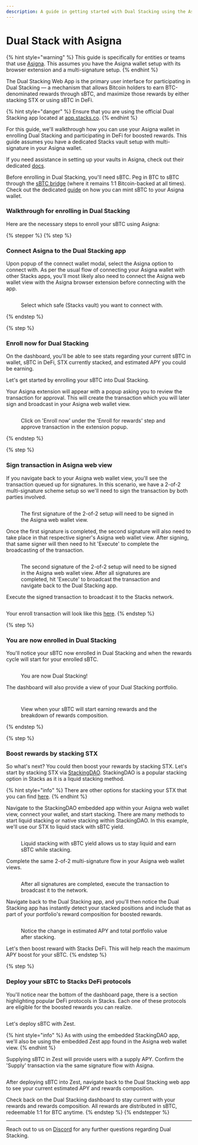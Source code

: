 ```yaml
---
description: A guide in getting started with Dual Stacking using the Asigna wallet.
---
```


# Dual Stack with Asigna

{% hint style="warning" %}
This guide is specifically for entities or teams that use [Asigna](https://www.asigna.io/). This assumes you have the Asigna wallet setup with its browser extension and a multi-signature setup.
{% endhint %}

The Dual Stacking Web App is the primary user interface for participating in Dual Stacking — a mechanism that allows Bitcoin holders to earn BTC-denominated rewards through sBTC, and maximize those rewards by either stacking STX or using sBTC in DeFi.

{% hint style="danger" %}
Ensure that you are using the official Dual Stacking app located at [app.stacks.co](https://app.stacks.co/).
{% endhint %}

For this guide, we'll walkthrough how you can use your Asigna wallet in enrolling Dual Stacking and participating in DeFi for boosted rewards. This guide assumes you have a dedicated Stacks vault setup with multi-signature in your Asigna wallet.

If you need assistance in setting up your vaults in Asigna, check out their dedicated [docs](https://asigna.gitbook.io/asigna).

Before enrolling in Dual Stacking, you'll need sBTC. Peg in BTC to sBTC through the [sBTC bridge](https://app.stacks.co/) (where it remains 1:1 Bitcoin-backed at all times). Check out the dedicated [guide](https://docs.stacks.co/build/sbtc/how-to-use-the-sbtc-bridge-with-asigna) on how you can mint sBTC to your Asigna wallet.

### Walkthrough for enrolling in Dual Stacking

Here are the necessary steps to enroll your sBTC using Asigna:

{% stepper %}
{% step %}
### Connect Asigna to the Dual Stacking app

Upon popup of the connect wallet modal, select the Asigna option to connect with. As per the usual flow of connecting your Asigna wallet with other Stacks apps, you'll most likely also need to connect the Asigna web wallet view with the Asigna browser extension before connecting with the app.

<div data-with-frame="true"><figure><img src="../../.gitbook/assets/image 78 (1).png" alt=""><figcaption><p>Select which safe (Stacks vault) you want to connect with.</p></figcaption></figure></div>
{% endstep %}

{% step %}
### Enroll now for Dual Stacking

On the dashboard, you'll be able to see stats regarding your current sBTC in wallet, sBTC in DeFi, STX currently stacked, and estimated APY you could be earning.

Let's get started by enrolling your sBTC into Dual Stacking.

Your Asigna extension will appear with a popup asking you to review the transaction for approval. This will create the transaction which you will later sign and broadcast in your Asigna web wallet view.

<div data-with-frame="true"><figure><img src="../../.gitbook/assets/image 80.png" alt=""><figcaption><p>Click on 'Enroll now' under the 'Enroll for rewards' step and approve transaction in the extension popup.</p></figcaption></figure></div>
{% endstep %}

{% step %}
### Sign transaction in Asigna web view

If you navigate back to your Asigna web wallet view, you'll see the transaction queued up for signatures. In this scenario, we have a 2-of-2 multi-signature scheme setup so we'll need to sign the transaction by both parties involved.

<div data-with-frame="true"><figure><img src="../../.gitbook/assets/Group 316124783.png" alt=""><figcaption><p>The first signature of the 2-of-2 setup will need to be signed in the Asigna web wallet view.</p></figcaption></figure></div>

Once the first signature is completed, the second signature will also need to take place in that respective signer's Asigna web wallet view. After signing, that same signer will then need to hit 'Execute' to complete the broadcasting of the transaction.&#x20;

<div data-with-frame="true"><figure><img src="../../.gitbook/assets/Group 316124783 (1).png" alt=""><figcaption><p>The second signature of the 2-of-2 setup will need to be signed in the Asigna web wallet view. After all signatures are completed, hit 'Execute' to broadcast the transaction and navigate back to the Dual Stacking app.</p></figcaption></figure></div>

Execute the signed transaction to broadcast it to the Stacks network.

<div data-with-frame="true"><figure><img src="../../.gitbook/assets/image 85.png" alt=""><figcaption></figcaption></figure></div>

Your enroll transaction will look like this [here](https://explorer.hiro.so/txid/0x3b4ea853df54825adad3ab475d93be18c6a12f04033c665d4597984786feb608?chain=mainnet).
{% endstep %}

{% step %}
### You are now enrolled in Dual Stacking

You'll notice your sBTC now enrolled in Dual Stacking and when the rewards cycle will start for your enrolled sBTC.

<div data-with-frame="true"><figure><img src="../../.gitbook/assets/image 63.png" alt=""><figcaption><p>You are now Dual Stacking!</p></figcaption></figure></div>

The dashboard will also provide a view of your Dual Stacking portfolio.

<div data-with-frame="true"><figure><img src="../../.gitbook/assets/image 86.png" alt=""><figcaption></figcaption></figure></div>

<div data-with-frame="true"><figure><img src="../../.gitbook/assets/image 64.png" alt=""><figcaption><p>View when your sBTC will start earning rewards and the breakdown of rewards composition.</p></figcaption></figure></div>
{% endstep %}

{% step %}
### Boost rewards by stacking STX

So what's next? You could then boost your rewards by stacking STX. Let's start by stacking STX via [StackingDAO](https://www.stackingdao.com/). StackingDAO is a popular stacking option in Stacks as it is a liquid stacking method.&#x20;

{% hint style="info" %}
There are other options for stacking your STX that you can find [here](https://app.leather.io/stacking).
{% endhint %}

Navigate to the StackingDAO embedded app within your Asigna web wallet view, connect your wallet, and start stacking. There are many methods to start liquid stacking or native stacking within StackingDAO. In this example, we'll use our STX to liquid stack with sBTC yield.&#x20;

<div data-with-frame="true"><figure><img src="../../.gitbook/assets/image 92.png" alt=""><figcaption><p>Liquid stacking with sBTC yield allows us to stay liquid and earn sBTC while stacking.</p></figcaption></figure></div>

Complete the same 2-of-2 multi-signature flow in your Asigna web wallet views.

<div data-with-frame="true"><figure><img src="../../.gitbook/assets/image 94.png" alt=""><figcaption><p>After all signatures are completed, execute the transaction to broadcast it to the network.</p></figcaption></figure></div>

Navigate back to the Dual Stacking app, and you'll then notice the Dual Stacking app has instantly detect your stacked positions and include that as part of your portfolio's reward composition for boosted rewards.

<div data-with-frame="true"><figure><img src="../../.gitbook/assets/image 95.png" alt=""><figcaption><p>Notice the change in estimated APY and total portfolio value after stacking.</p></figcaption></figure></div>

Let's then boost reward with Stacks DeFi. This will help reach the maximum APY boost for your sBTC.
{% endstep %}

{% step %}
### Deploy your sBTC to Stacks DeFi protocols

You'll notice near the bottom of the dashboard page, there is a section highlighting popular DeFi protocols in Stacks. Each one of these protocols are eligible for the boosted rewards you can realize.

<div data-with-frame="true"><figure><img src="../../.gitbook/assets/image 69.png" alt=""><figcaption></figcaption></figure></div>

Let's deploy sBTC with Zest.&#x20;

{% hint style="info" %}
As with using the embedded StackingDAO app, we'll also be using the embedded Zest app found in the Asigna web wallet view.
{% endhint %}

Supplying sBTC in Zest will provide users with a supply APY. Confirm the 'Supply' transaction via the same signature flow with Asigna.

<div data-with-frame="true"><figure><img src="../../.gitbook/assets/image 74.png" alt=""><figcaption></figcaption></figure></div>

After deploying sBTC into Zest, navigate back to the Dual Stacking web app to see your current estimated APY and rewards composition.

Check back on the Dual Stacking dashboard to stay current with your rewards and rewards composition. All rewards are distributed in sBTC, redeemable 1:1 for BTC anytime.
{% endstep %}
{% endstepper %}

***

Reach out to us on [Discord](https://discord.com/invite/stacks-621759717756370964) for any further questions regarding Dual Stacking.
